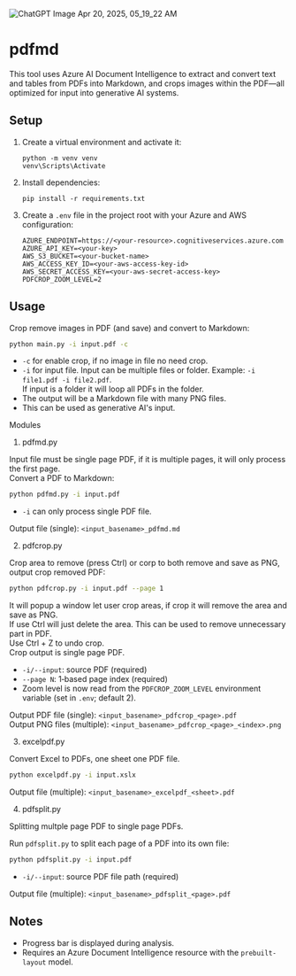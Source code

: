![ChatGPT Image Apr 20, 2025, 05_19_22 AM](https://github.com/user-attachments/assets/a701d46a-5c8b-4246-946f-6c67992f60c0)

pdfmd
=====

This tool uses Azure AI Document Intelligence to extract and convert text and tables from PDFs into Markdown, and crops images within the PDF—all optimized for input into generative AI systems.


Setup
-----

1. Create a virtual environment and activate it:

   ```
   python -m venv venv
   venv\Scripts\Activate
   ```

2. Install dependencies:

   ```
   pip install -r requirements.txt
   ```

3. Create a `.env` file in the project root with your Azure and AWS configuration:

   ```dotenv
   AZURE_ENDPOINT=https://<your-resource>.cognitiveservices.azure.com
   AZURE_API_KEY=<your-key>
   AWS_S3_BUCKET=<your-bucket-name>
   AWS_ACCESS_KEY_ID=<your-aws-access-key-id>
   AWS_SECRET_ACCESS_KEY=<your-aws-secret-access-key>
   PDFCROP_ZOOM_LEVEL=2
   ```


Usage
-----

Crop remove images in PDF (and save) and convert to Markdown:  

```bash
python main.py -i input.pdf -c
```

- `-c` for enable crop, if no image in file no need crop.  
- `-i` for input file. Input can be multiple files or folder. Example: `-i file1.pdf -i file2.pdf`.  
   If input is a folder it will loop all PDFs in the folder.  
- The output will be a Markdown file with many PNG files.  
- This can be used as generative AI's input.  

Modules

1. pdfmd.py  

Input file must be single page PDF, if it is multiple pages, it will only process the first page.  
Convert a PDF to Markdown:

```bash
python pdfmd.py -i input.pdf
```

- `-i` can only process single PDF file.  

Output file (single): `<input_basename>_pdfmd.md`  

2. pdfcrop.py  

Crop area to remove (press Ctrl) or corp to both remove and save as PNG, output crop removed PDF:  

```bash
python pdfcrop.py -i input.pdf --page 1
```

It will popup a window let user crop areas, if crop it will remove the area and save as PNG.  
If use Ctrl will just delete the area. This can be used to remove unnecessary part in PDF.  
Use Ctrl + Z to undo crop.  
Crop output is single page PDF.  

- `-i/--input`: source PDF (required)  
- `--page N`: 1‑based page index (required)  
- Zoom level is now read from the `PDFCROP_ZOOM_LEVEL` environment variable (set in `.env`; default 2).  

Output PDF file (single): `<input_basename>_pdfcrop_<page>.pdf`  
Output PNG files (multiple): `<input_basename>_pdfcrop_<page>_<index>.png`  

3. excelpdf.py  

Convert Excel to PDFs, one sheet one PDF file.  

```bash
python excelpdf.py -i input.xslx
```

Output file (multiple): `<input_basename>_excelpdf_<sheet>.pdf`  

4. pdfsplit.py

Splitting multple page PDF to single page PDFs.  

Run `pdfsplit.py` to split each page of a PDF into its own file:
```bash
python pdfsplit.py -i input.pdf
```

- `-i/--input`: source PDF file path (required)

Output file (multiple): `<input_basename>_pdfsplit_<page>.pdf`  


Notes
-----

- Progress bar is displayed during analysis.
- Requires an Azure Document Intelligence resource with the `prebuilt-layout` model.
